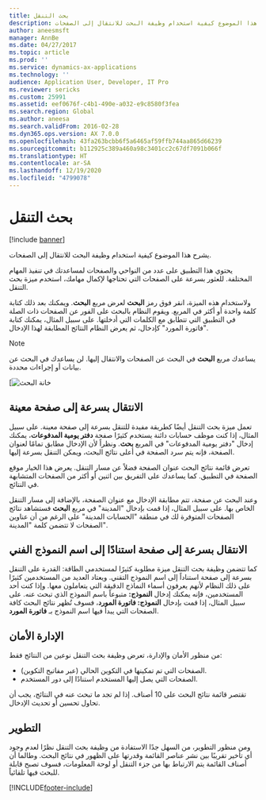 ```yaml
---
title: بحث التنقل
description: يشرح هذا الموضوع كيفية استخدام وظيفة البحث للانتقال إلى الصفحات.
author: aneesmsft
manager: AnnBe
ms.date: 04/27/2017
ms.topic: article
ms.prod: ''
ms.service: dynamics-ax-applications
ms.technology: ''
audience: Application User, Developer, IT Pro
ms.reviewer: sericks
ms.custom: 25991
ms.assetid: eef0676f-c4b1-490e-a032-e9c8580f3fea
ms.search.region: Global
ms.author: aneesa
ms.search.validFrom: 2016-02-28
ms.dyn365.ops.version: AX 7.0.0
ms.openlocfilehash: 43fa263bcbb6f5a6465af59ffb744aa865d66239
ms.sourcegitcommit: b112925c389a460a98c3401cc2c67df7091b066f
ms.translationtype: HT
ms.contentlocale: ar-SA
ms.lasthandoff: 12/19/2020
ms.locfileid: "4799078"
---
```

# <a name="navigation-search"></a>بحث التنقل

[!include [banner](../includes/banner.md)]

يشرح هذا الموضوع كيفية استخدام وظيفة البحث للانتقال إلى الصفحات.

يحتوي هذا التطبيق على عدد من النواحي والصفحات لمساعدتك في تنفيذ المهام المختلفة. للعثور بسرعة على الصفحات التي تحتاجها لإكمال مهامك، استخدم ميزة بحث التنقل.‬

ولاستخدام هذه الميزة، انقر فوق رمز **البحث** لعرض مربع **البحث**. ويمكنك بعد ذلك كتابة كلمة واحدة أو أكثر في المربع. ويقوم النظام بالبحث على الفور عن الصفحات ذات الصلة في التطبيق التي تتطابق مع الكلمات التي أدخلتها. على سبيل المثال، يمكنك كتابة "فاتورة المورد" كإدخال، ثم يعرض النظام النتائج المطابقة لهذا الإدخال.

> [!NOTE]
> يساعدك مربع **البحث** في البحث عن الصفحات والانتقال إليها. لن يساعدك في البحث عن بيانات أو إجراءات محددة.

[![خانة البحث](media/navigation-search.png "خانة البحث")

## <a name="quickly-navigate-to-a-particular-page"></a>الانتقال بسرعة إلى صفحة معينة

تعمل ميزة بحث التنقل أيضًا كطريقة مفيدة للتنقل بسرعة إلى صفحة معينة. على سبيل المثال، إذا كنت موظف حسابات دائنة يستخدم كثيرًا صفحة **دفتر يومية المدفوعات**، يمكنك إدخال "دفتر يومية المدفوعات" في المربع **بحث**. ونظراً لأن الإدخال مطابق تمامًا لعنوان الصفحة، فإنه يتم سرد الصفحة في أعلى نتائج البحث، ويمكن التنقل بسرعة إليها.‬

تعرض قائمة نتائج البحث عنوان الصفحة فضلاً عن مسار التنقل. يعرض هذا الخيار موقع الصفحة في التطبيق. كما يساعدك على التفريق بين اثنين أو أكثر من الصفحات المتشابهة في النتائج.

وعند البحث عن صفحة، تتم مطابقة الإدخال مع عنوان الصفحة، بالإضافة إلى مسار التنقل الخاص بها. على سبيل المثال، إذا قمت بإدخال "المدينة" في مربع **البحث** فستشاهد نتائج الصفحات المتوفرة لك في منطقة "الحسابات المدينة" على الرغم من أن عناوين الصفحات لا تتضمن كلمة "المدينة".

## <a name="quickly-navigate-to-a-page-based-on-the-technical-form-name"></a>الانتقال بسرعة إلى صفحة استنادًا إلى اسم النموذج الفني

كما تتضمن وظيفة بحث التنقل ميزة مطلوبة كثيرًا لمستخدمي الطاقة: القدرة على التنقل بسرعة إلى صفحة استناداً إلى اسم النموذج التقني. ويعتاد العديد من المستخدمين كثيرًا على ذلك النظام لأنهم يعرفون أسماء النماذج الدقيقة التي يتعاملون معها. وإذا كنت أحد المستخدمين، فإنه يمكنك إدخال **النموذج:** متبوعاً باسم النموذج الذي تبحث عنه. على سبيل المثال، إذا قمت بإدخال **النموذج: فاتورة المورد**، فسوف تُظهر نتائج البحث كافة الصفحات التي يبدأ فيها اسم النموذج بـ **فاتورة المورد**.

## <a name="administration-and-security"></a>الإدارة الأمان

من منظور الأمان والإدارة، تعرض وظيفة بحث التنقل نوعين من النتائج فقط:

- الصفحات التي تم تمكينها في التكوين الحالي (عبر مفاتيح التكوين).
- الصفحات التي يصل إليها المستخدم استنادًا إلى دور المستخدم.

تقتصر قائمة نتائج البحث على 10 أصناف. إذا لم تجد ما تبحث عنه في النتائج، يجب أن تحاول تحسين أو تحديث الإدخال.

## <a name="development"></a>التطوير

ومن منظور التطوير، من السهل جدًا الاستفادة من وظيفة بحث التنقل نظرًا لعدم وجود أي تأخير تقريبًا بين نشر عناصر القائمة وقدرتها على الظهور في نتائج البحث. وطالما أن أصناف القائمة يتم الارتباط بها من جزء التنقل أو لوحة المعلومات، فسوف تصبح قابلة للبحث فيها تلقائياً.


[!INCLUDE[footer-include](../../../includes/footer-banner.md)]